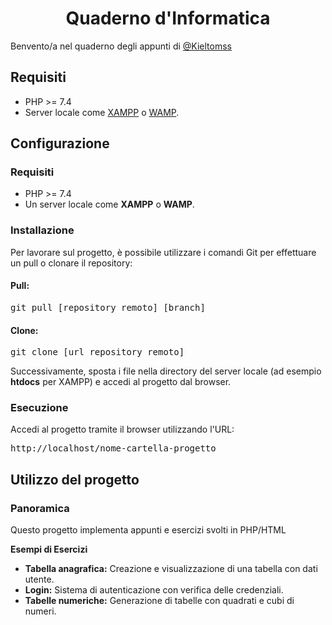 <h1 align =Center>Quaderno d'Informatica</h1>
<p>Benvento/a nel quaderno degli appunti di <a href ="https://github.com/Kieltomss">@Kieltomss</a></p>
<h2>Requisiti</h2>
    <ul>
        <li>PHP >= 7.4</li>
        <li>Server locale come <a href="https://www.apachefriends.org/" target="_blank">XAMPP</a> o 
            <a href="https://www.wampserver.com/" target="_blank">WAMP</a>.
        </li>
    </ul>
    
<h2>Configurazione</h2>

  <h3>Requisiti</h3>
    <ul>
        <li>PHP >= 7.4</li>
        <li>Un server locale come <b>XAMPP</b> o <b>WAMP</b>.</li>
    </ul>

  <h3>Installazione</h3>
    <p>Per lavorare sul progetto, è possibile utilizzare i comandi Git per effettuare un pull o clonare il repository:</p>
    <h4>Pull:</h4>
    <pre>git pull [repository remoto] [branch]</pre>
    <h4>Clone:</h4>
    <pre>git clone [url repository remoto]</pre>
    <p>Successivamente, sposta i file nella directory del server locale (ad esempio <b>htdocs</b> per XAMPP) e accedi al progetto dal browser.</p>

   <h3>Esecuzione</h3>
    <p>Accedi al progetto tramite il browser utilizzando l'URL:</p>
    <pre>http://localhost/nome-cartella-progetto</pre>

  <h2>Utilizzo del progetto</h2>

  <h3>Panoramica</h3>
    <p>Questo progetto implementa appunti e esercizi svolti in PHP/HTML </p>
    <p><b>Esempi di Esercizi</b></p>
    <ul>
        <li><b>Tabella anagrafica:</b> Creazione e visualizzazione di una tabella con dati utente.</li>
        <li><b>Login:</b> Sistema di autenticazione con verifica delle credenziali.</li>
        <li><b>Tabelle numeriche:</b> Generazione di tabelle con quadrati e cubi di numeri.</li>
    </ul>
